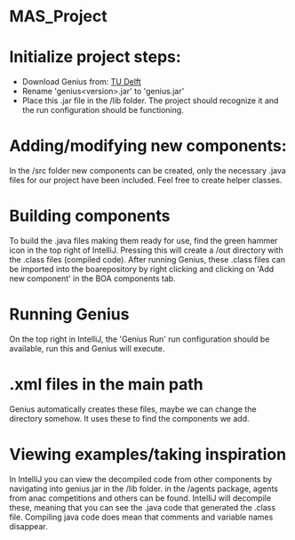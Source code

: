 # MAS_Project

# Initialize project steps:
- Download Genius from: [TU Delft](http://ii.tudelft.nl/genius/?q=article/releases)
- Rename 'genius\<version\>.jar' to 'genius.jar'
- Place this .jar file in the /lib folder. The project should recognize it and the run configuration should be functioning.

# Adding/modifying new components:
In the /src folder new components can be created, only the necessary .java files for our project have been included. Feel free to create helper classes.

# Building components
To build the .java files making them ready for use, find the green hammer icon in the top right of IntelliJ. Pressing this will create a /out directory with the .class files (compiled code). After running Genius, these .class files can be imported into the boarepository by right clicking and clicking on 'Add new component' in the BOA components tab.

# Running Genius
On the top right in IntelliJ, the 'Genius Run' run configuration should be available, run this and Genius will execute.

# .xml files in the main path
Genius automatically creates these files, maybe we can change the directory somehow. It uses these to find the components we add.

# Viewing examples/taking inspiration
In IntelliJ you can view the decompiled code from other components by navigating into genius.jar in the /lib folder. in the /agents package, agents from anac competitions and others can be found. IntelliJ will decompile these, meaning that you can see the .java code that generated the .class file. Compiling java code does mean that comments and variable names disappear.